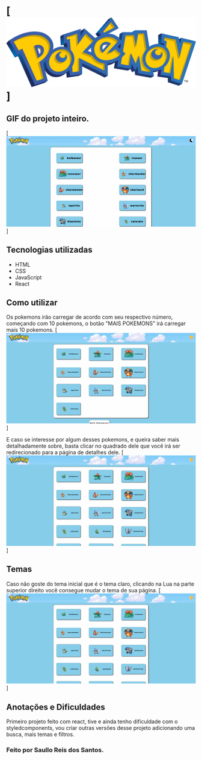 # [<img src="./src/assets/img/pokemon.png">]

## GIF do projeto inteiro.
[<img src="./src/assets/img/projeto.gif">]

## Tecnologias utilizadas

- HTML
- CSS
- JavaScript
- React

## Como utilizar

Os pokemons irão carregar de acordo com seu respectivo número, começando com 10 pokemons, o botão "MAIS POKEMONS" irá carregar mais 10 pokemons.
[<img src="./src/assets/img/MAIS-POKEMONS.gif">]

E caso se interesse por algum desses pokemons, e queira saber mais detalhadamente sobre, basta clicar no quadrado dele que você irá ser redirecionado para a página de detalhes dele.
[<img src="./src/assets/img/DETAILS.gif">]

## Temas

Caso não goste do tema inicial que é o tema claro, clicando na Lua na parte superior direito você consegue mudar o tema de sua página.
[<img src="./src/assets/img/TEMAS.gif">]

## Anotações e Dificuldades

Primeiro projeto feito com react, tive e ainda tenho dificuldade com o styledcomponents, vou criar outras versões desse projeto adicionando uma busca, mais temas e filtros.

### Feito por Saullo Reis dos Santos.